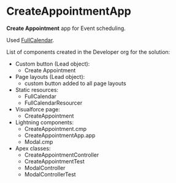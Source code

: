 # CreateAppointmentApp
**Create Appointment** app for Event scheduling.

Used [FullCalendar](fullcalendar.io).

List of components created in the Developer org for the solution:
* Custom button (Lead object):
  * Create Appointment
* Page layouts (Lead object):
  * custom button added to all page layouts
* Static resources:
  * FullCalendar
  * FullCalendarResourcer
* Visualforce page:
  * CreateAppointment
* Lightning components:
  * CreateAppointment.cmp
  * CreateAppointmentApp.app
  * Modal.cmp
* Apex classes:
  * CreateAppointmentController
  * CreateAppointmentTest
  * ModalController
  * ModalControllerTest
